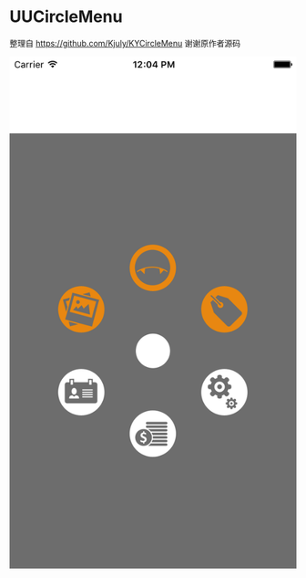 # UUCircleMenu

整理自 https://github.com/Kjuly/KYCircleMenu 谢谢原作者源码

 ![image](https://github.com/zhuochenming/UUCircleMenu/blob/master/SC.png)

